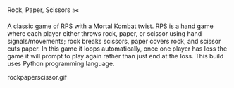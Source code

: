 Rock, Paper, Scissors ✂️

A classic game of RPS with a Mortal Kombat twist. RPS is a hand game where each player either throws rock, paper, or scissor using hand signals/movements; rock breaks scissors, paper covers rock, and scissor cuts paper. In this game it loops automatically, once one player has loss the game it will prompt to play again rather than just end at the loss. This build uses Python programming language. 

rockpaperscissor.gif
